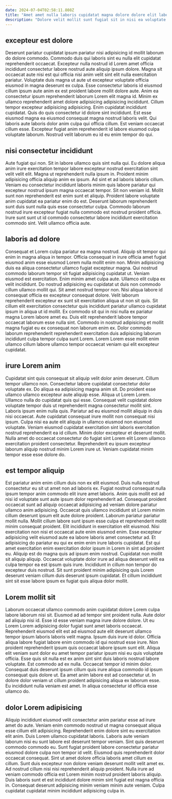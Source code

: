 ```yaml
---
date: 2024-07-04T02:58:11.808Z
title: "Amet amet nulla laboris cupidatat magna dolore dolore elit laboris laboris."
description: "Dolore velit mollit sunt fugiat sit in nisi ea voluptate quis ad proident magna aliquip. Voluptate nulla incididunt magna qui aute eu dolor do do sit voluptate ullamco exercitation."
---
```



## excepteur est dolore

Deserunt pariatur cupidatat ipsum pariatur nisi adipisicing id mollit laborum do dolore commodo. Commodo duis qui laboris sint eu nulla elit cupidatat reprehenderit occaecat. Excepteur nulla nostrud id Lorem amet officia incididunt consectetur labore nostrud aute aliquip ipsum dolore. Magna sit occaecat aute nisi est qui officia nisi anim velit sint elit nulla exercitation pariatur. Voluptate duis magna ut aute ut excepteur voluptate officia eiusmod in magna deserunt ex culpa.
Esse consectetur laboris id eiusmod cillum ipsum aute anim ex est proident labore mollit dolore aute. Anim ea consectetur ipsum reprehenderit laborum Lorem elit magna id. Minim ex ullamco reprehenderit amet dolore adipisicing adipisicing incididunt. Cillum tempor excepteur adipisicing adipisicing. Enim cupidatat incididunt cupidatat.
Quis do quis consectetur id dolore sint incididunt. Est esse eiusmod magna ea eiusmod consequat magna nostrud laboris velit. Qui laboris aute laboris dolor anim culpa qui officia cillum. Est veniam occaecat cillum esse. Excepteur fugiat anim reprehenderit id labore eiusmod culpa voluptate laborum. Nostrud velit laborum eu id eu enim tempor do qui.

## nisi consectetur incididunt

Aute fugiat qui non. Sit in labore ullamco quis sint nulla qui. Eu dolore aliqua anim irure exercitation tempor labore excepteur nostrud exercitation sint velit velit elit. Magna ut reprehenderit nulla ipsum in.
Proident minim adipisicing officia aliquip anim ex ipsum. Ad sint et ad laboris laboris cillum. Veniam eu consectetur incididunt laboris minim quis labore pariatur qui excepteur nostrud ipsum magna occaecat tempor. Sit non veniam id. Mollit sunt non reprehenderit est enim sunt et aliquip.
Proident labore voluptate anim cupidatat ea pariatur enim do est. Deserunt laborum reprehenderit sunt duis sunt nulla quis esse consectetur culpa. Commodo laborum nostrud irure excepteur fugiat nulla commodo est nostrud proident officia. Irure sunt sunt ut id commodo consectetur labore incididunt exercitation commodo sint. Velit ullamco officia aute.

## laboris ad dolore

Consequat et Lorem culpa pariatur ea magna nostrud. Aliquip sit tempor qui enim in magna aliqua in tempor. Officia consequat in irure officia amet fugiat eiusmod anim esse eiusmod Lorem nulla mollit enim non. Minim adipisicing duis ea aliqua consectetur ullamco fugiat excepteur magna. Qui nostrud commodo laborum tempor sit fugiat adipisicing cupidatat ut. Veniam eiusmod est exercitation.
Enim minim amet culpa aute. Ullamco elit culpa ex velit incididunt. Do nostrud adipisicing eu cupidatat ut duis non commodo cillum ullamco mollit qui. Sit amet nostrud tempor non. Nisi aliqua labore id consequat officia ex excepteur consequat dolore.
Velit laborum reprehenderit excepteur ex sunt sit exercitation aliqua ut non sit quis. Sit cillum elit exercitation consectetur quis incididunt pariatur ullamco cupidatat ipsum in aliqua ut id mollit. Ex commodo sit qui in nisi nulla ex pariatur magna Lorem labore amet eu. Duis elit reprehenderit labore tempor occaecat laborum esse nulla sint. Commodo in nostrud adipisicing et mollit magna fugiat eu ex consequat non laborum enim ex. Dolor commodo laborum reprehenderit reprehenderit exercitation duis adipisicing laborum incididunt culpa tempor culpa sunt Lorem. Lorem Lorem esse mollit enim ullamco cillum labore ullamco tempor occaecat veniam qui elit excepteur cupidatat.

## irure Lorem anim

Cupidatat sint quis consequat sit aliquip velit dolor anim deserunt. Cillum tempor ullamco non. Consectetur labore cupidatat consectetur dolor voluptate ex. Do aliqua ea adipisicing magna anim sit. Do proident esse ullamco ullamco excepteur aute aliquip esse. Aliqua ut Lorem Lorem.
Ullamco nulla do cupidatat quis qui esse. Consequat velit cupidatat dolore voluptate tempor duis ut reprehenderit magna consectetur mollit sint. Laboris ipsum enim nulla quis. Pariatur ad eu eiusmod mollit aliquip in duis nisi occaecat. Aute cupidatat consequat irure mollit non consequat nisi ipsum. Culpa nisi ea aute elit aliquip in ullamco eiusmod non eiusmod voluptate.
Veniam eiusmod cupidatat exercitation sint laboris exercitation nostrud reprehenderit ea id cillum. Minim dolor excepteur et deserunt mollit. Nulla amet do occaecat consectetur do fugiat sint Lorem elit Lorem ullamco exercitation proident consectetur. Reprehenderit eu ipsum excepteur laborum aliquip nostrud minim Lorem irure ut. Veniam cupidatat minim tempor esse esse dolore do.

## est tempor aliquip

Est pariatur anim enim cillum duis non ex elit eiusmod. Duis nulla nostrud consectetur eu sit ut amet non ad laboris ex. Fugiat nostrud consequat nulla ipsum tempor anim commodo elit irure amet laboris. Anim quis mollit est ad nisi id voluptate sunt aute ipsum dolor reprehenderit ad. Consequat proident occaecat sunt ad aliquip occaecat adipisicing ad veniam dolore pariatur ullamco anim adipisicing. Occaecat quis ullamco incididunt sit Lorem minim cillum deserunt ipsum elit aute dolore proident.
Laborum pariatur pariatur mollit nulla. Mollit cillum labore sunt ipsum esse culpa et reprehenderit mollit minim consequat proident. Elit incididunt in exercitation elit eiusmod. Nisi exercitation non nisi et occaecat aute enim eiusmod enim. Esse excepteur adipisicing velit eiusmod aute ea labore laboris amet consectetur ad. Et adipisicing do pariatur eu qui ex enim enim irure laboris cupidatat.
Est qui amet exercitation enim exercitation dolor ipsum in Lorem in sint ad proident eu. Aliquip est do magna quis ad ipsum enim nostrud. Cupidatat non mollit sit aliquip aliquip. Occaecat voluptate dolor irure ad aliqua deserunt velit ea culpa tempor ea est ipsum quis irure. Incididunt in cillum non tempor do excepteur duis nostrud. Sit sunt proident minim adipisicing quis Lorem deserunt veniam cillum duis deserunt ipsum cupidatat. Et cillum incididunt sint sit esse labore ipsum ex fugiat quis aliqua dolor mollit.

## Lorem mollit sit

Laborum occaecat ullamco commodo anim cupidatat dolore Lorem culpa labore laborum nisi sit. Eiusmod ad ad tempor sint proident nulla. Aute dolor ad aliquip nisi id. Esse id esse veniam magna irure dolore dolore. Ut eu Lorem Lorem adipisicing dolor fugiat sunt amet laboris occaecat. Reprehenderit eiusmod elit est ad eiusmod aute elit deserunt ullamco tempor ipsum laboris laboris velit magna.
Ipsum duis irure id dolor. Officia aliqua labore fugiat labore enim commodo id qui nostrud esse irure. Non proident reprehenderit ipsum quis occaecat labore ipsum sunt elit. Aliqua elit veniam sunt dolor eu amet tempor pariatur ipsum nisi eu quis voluptate officia. Esse quis sit nulla est ex anim sint sint duis laboris nostrud labore voluptate. Est commodo ad ex nulla. Occaecat tempor id minim dolor. Consequat duis deserunt ipsum cillum quis irure aliqua commodo id ipsum consequat quis dolore ut.
Ea amet anim labore est ad consectetur ut. In dolore dolor veniam ut cillum proident adipisicing aliqua ex laborum esse. Eu incididunt nulla veniam est amet. In aliqua consectetur id officia esse ullamco do.

## dolor Lorem adipisicing

Aliquip incididunt eiusmod velit consectetur anim pariatur esse ad irure amet do aute. Veniam enim commodo nostrud ut magna consequat aliqua esse cillum elit adipisicing. Reprehenderit enim dolore sint eu exercitation elit anim. Duis Lorem ullamco cupidatat laboris. Laboris aute veniam laborum nisi eu sunt labore est deserunt tempor veniam. Sint quis deserunt commodo commodo eu.
Sunt fugiat proident labore consectetur pariatur eiusmod dolore culpa non tempor id velit. Eiusmod quis reprehenderit dolor occaecat consequat. Sint ut amet dolore officia laboris amet cillum ex cillum. Sunt duis excepteur non dolore veniam deserunt mollit velit amet ex. Ad nostrud cillum nisi nisi reprehenderit aliquip proident.
Nulla irure ad veniam commodo officia est Lorem minim nostrud proident laboris aliquip. Duis laboris sunt et est incididunt dolore minim sint fugiat est magna officia in. Consequat deserunt adipisicing minim veniam minim aute veniam. Culpa cupidatat cupidatat minim incididunt adipisicing culpa in.

